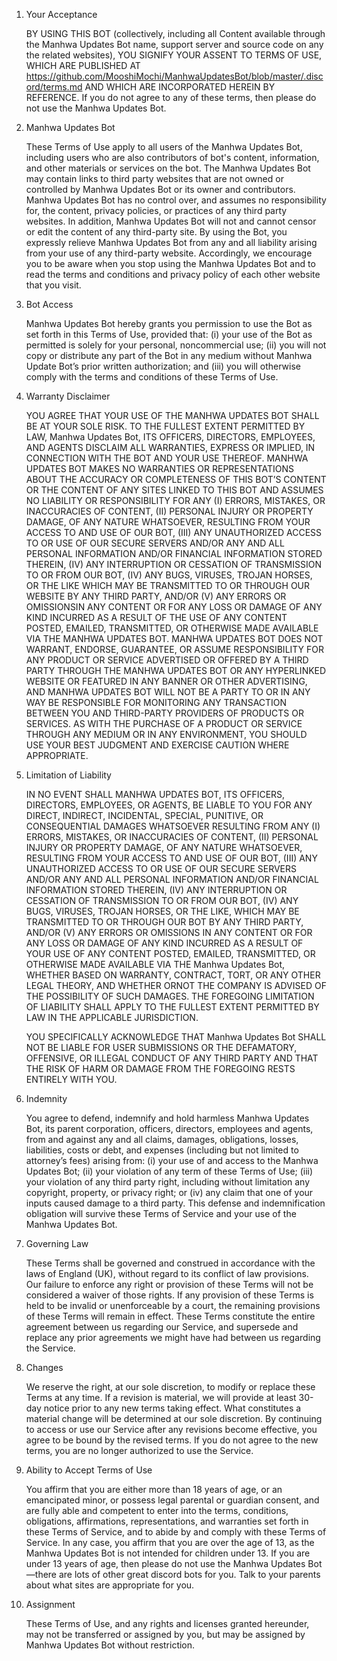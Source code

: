 1. Your Acceptance

   BY USING THIS BOT (collectively, including all Content available through the Manhwa Updates Bot name, support server
   and source code on any the related websites), YOU SIGNIFY YOUR ASSENT TO TERMS OF USE, WHICH ARE PUBLISHED
   AT https://github.com/MooshiMochi/ManhwaUpdatesBot/blob/master/.discord/terms.md AND WHICH ARE INCORPORATED HEREIN BY REFERENCE.
   If you do not agree to any of these terms, then please do not use the Manhwa Updates Bot.

2. Manhwa Updates Bot

   These Terms of Use apply to all users of the Manhwa Updates Bot, including users who are also contributors of bot's
   content, information, and other materials or services on the bot. The Manhwa Updates Bot may contain links to third
   party websites that are not owned or controlled by Manhwa Updates Bot or its owner and contributors. Manhwa Updates
   Bot has no control over, and assumes no responsibility for, the content, privacy policies, or practices of any third
   party websites. In addition, Manhwa Updates Bot will not and cannot censor or edit the content of any third-party
   site. By using the Bot, you expressly relieve Manhwa Updates Bot from any and all liability arising from your use of
   any third-party website. Accordingly, we encourage you to be aware when you stop using the Manhwa Updates Bot and to
   read the terms and conditions and privacy policy of each other website that you visit.

3. Bot Access

   Manhwa Updates Bot hereby grants you permission to use the Bot as set forth in this Terms of Use, provided that: (i)
   your use of the Bot as permitted is solely for your personal, noncommercial use; (ii) you will not copy or distribute
   any part of the Bot in any medium without Manhwa Update Bot’s prior written authorization; and (iii) you will
   otherwise comply with the terms and conditions of these Terms of Use.

4. Warranty Disclaimer

   YOU AGREE THAT YOUR USE OF THE MANHWA UPDATES BOT SHALL BE AT YOUR SOLE RISK. TO THE FULLEST EXTENT PERMITTED BY LAW,
   Manhwa Updates Bot, ITS OFFICERS, DIRECTORS, EMPLOYEES, AND AGENTS DISCLAIM ALL WARRANTIES, EXPRESS OR IMPLIED, IN
   CONNECTION WITH THE BOT AND YOUR USE THEREOF. MANHWA UPDATES BOT MAKES NO WARRANTIES OR REPRESENTATIONS ABOUT THE
   ACCURACY OR COMPLETENESS OF THIS BOT’S CONTENT OR THE CONTENT OF ANY SITES LINKED TO THIS BOT AND ASSUMES NO
   LIABILITY OR RESPONSIBILITY FOR ANY (I) ERRORS, MISTAKES, OR INACCURACIES OF CONTENT, (II) PERSONAL INJURY OR
   PROPERTY DAMAGE, OF ANY NATURE WHATSOEVER, RESULTING FROM YOUR ACCESS TO AND USE OF OUR BOT, (III) ANY UNAUTHORIZED
   ACCESS TO OR USE OF OUR SECURE SERVERS AND/OR ANY AND ALL PERSONAL INFORMATION AND/OR FINANCIAL INFORMATION STORED
   THEREIN, (IV) ANY INTERRUPTION OR CESSATION OF TRANSMISSION TO OR FROM OUR BOT, (IV) ANY BUGS, VIRUSES, TROJAN
   HORSES, OR THE LIKE WHICH MAY BE TRANSMITTED TO OR THROUGH OUR WEBSITE BY ANY THIRD PARTY, AND/OR (V) ANY ERRORS OR
   OMISSIONSIN ANY CONTENT OR FOR ANY LOSS OR DAMAGE OF ANY KIND INCURRED AS A RESULT OF THE USE OF ANY CONTENT POSTED,
   EMAILED, TRANSMITTED, OR OTHERWISE MADE AVAILABLE VIA THE MANHWA UPDATES BOT. MANHWA UPDATES BOT DOES NOT WARRANT,
   ENDORSE, GUARANTEE, OR ASSUME RESPONSIBILITY FOR ANY PRODUCT OR SERVICE ADVERTISED OR OFFERED BY A THIRD PARTY
   THROUGH THE MANHWA UPDATES BOT OR ANY HYPERLINKED WEBSITE OR FEATURED IN ANY BANNER OR OTHER ADVERTISING, AND MANHWA
   UPDATES BOT WILL NOT BE A PARTY TO OR IN ANY WAY BE RESPONSIBLE FOR MONITORING ANY TRANSACTION BETWEEN YOU AND
   THIRD-PARTY PROVIDERS OF PRODUCTS OR SERVICES. AS WITH THE PURCHASE OF A PRODUCT OR SERVICE THROUGH ANY MEDIUM OR IN
   ANY ENVIRONMENT, YOU SHOULD USE YOUR BEST JUDGMENT AND EXERCISE CAUTION WHERE APPROPRIATE.

5. Limitation of Liability

   IN NO EVENT SHALL MANHWA UPDATES BOT, ITS OFFICERS, DIRECTORS, EMPLOYEES, OR AGENTS, BE LIABLE TO YOU FOR ANY DIRECT,
   INDIRECT, INCIDENTAL, SPECIAL, PUNITIVE, OR CONSEQUENTIAL DAMAGES WHATSOEVER RESULTING FROM ANY (I) ERRORS, MISTAKES,
   OR INACCURACIES OF CONTENT, (II) PERSONAL INJURY OR PROPERTY DAMAGE, OF ANY NATURE WHATSOEVER, RESULTING FROM YOUR
   ACCESS TO AND USE OF OUR BOT, (III) ANY UNAUTHORIZED ACCESS TO OR USE OF OUR SECURE SERVERS AND/OR ANY AND ALL
   PERSONAL INFORMATION AND/OR FINANCIAL INFORMATION STORED THEREIN, (IV) ANY INTERRUPTION OR CESSATION OF TRANSMISSION
   TO OR FROM OUR BOT, (IV) ANY BUGS, VIRUSES, TROJAN HORSES, OR THE LIKE, WHICH MAY BE TRANSMITTED TO OR THROUGH OUR
   BOT BY ANY THIRD PARTY, AND/OR (V) ANY ERRORS OR OMISSIONS IN ANY CONTENT OR FOR ANY LOSS OR DAMAGE OF ANY KIND
   INCURRED AS A RESULT OF YOUR USE OF ANY CONTENT POSTED, EMAILED, TRANSMITTED, OR OTHERWISE MADE AVAILABLE VIA THE
   Manhwa Updates Bot, WHETHER BASED ON WARRANTY, CONTRACT, TORT, OR ANY OTHER LEGAL THEORY, AND WHETHER ORNOT THE
   COMPANY IS ADVISED OF THE POSSIBILITY OF SUCH DAMAGES. THE FOREGOING LIMITATION OF LIABILITY SHALL APPLY TO THE
   FULLEST EXTENT PERMITTED BY LAW IN THE APPLICABLE JURISDICTION.

   YOU SPECIFICALLY ACKNOWLEDGE THAT Manhwa Updates Bot SHALL NOT BE LIABLE FOR USER SUBMISSIONS OR THE DEFAMATORY,
   OFFENSIVE, OR ILLEGAL CONDUCT OF ANY THIRD PARTY AND THAT THE RISK OF HARM OR DAMAGE FROM THE FOREGOING RESTS
   ENTIRELY WITH YOU.

6. Indemnity

   You agree to defend, indemnify and hold harmless Manhwa Updates Bot, its parent corporation, officers, directors,
   employees and agents, from and against any and all claims, damages, obligations, losses, liabilities, costs or debt,
   and expenses (including but not limited to attorney’s fees) arising from: (i) your use of and access to the Manhwa
   Updates Bot; (ii) your violation of any term of these Terms of Use; (iii) your violation of any third party right,
   including without limitation any copyright, property, or privacy right; or (iv) any claim that one of your inputs
   caused damage to a third party. This defense and indemnification obligation will survive these Terms of Service and
   your use of the Manhwa Updates Bot.

7. Governing Law

   These Terms shall be governed and construed in accordance with the laws of England (UK), without
   regard to its conflict of law provisions.
   Our failure to enforce any right or provision of these Terms will not be considered a waiver of those rights. If any
   provision of these Terms is held to be invalid or unenforceable by a court, the remaining provisions of these Terms
   will remain in effect. These Terms constitute the entire agreement between us regarding our Service, and supersede
   and replace any prior agreements we might have had between us regarding the Service.

8. Changes

   We reserve the right, at our sole discretion, to modify or replace these Terms at any time. If a revision is
   material,
   we will provide at least 30-day notice prior to any new terms taking effect. What constitutes a material change will
   be determined at our sole discretion.
   By continuing to access or use our Service after any revisions become effective, you agree to be bound by the revised
   terms. If you do not agree to the new terms, you are no longer authorized to use the Service.

9. Ability to Accept Terms of Use

   You affirm that you are either more than 18 years of age, or an emancipated minor, or possess legal parental or
   guardian consent, and are fully able and competent to enter into the terms, conditions, obligations, affirmations,
   representations, and warranties set forth in these Terms of Service, and to abide by and comply with these Terms of
   Service. In any case, you affirm that you are over the age of 13, as the Manhwa Updates Bot is not intended for
   children under 13. If you are under 13 years of age, then please do not use the Manhwa Updates Bot—there are lots
   of other great discord bots for you. Talk to your parents about what sites are appropriate for you.

10. Assignment

    These Terms of Use, and any rights and licenses granted hereunder, may not be transferred or assigned by you, but
    may be assigned by Manhwa Updates Bot without restriction.
